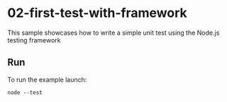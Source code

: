 # 02-first-test-with-framework

This sample showcases how to write a simple unit test using the Node.js testing
framework

## Run

To run the example launch:

```
node --test
```

